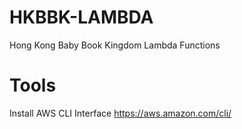 # HKBBK-LAMBDA
Hong Kong Baby Book Kingdom Lambda Functions

# Tools
Install AWS CLI Interface 
https://aws.amazon.com/cli/


